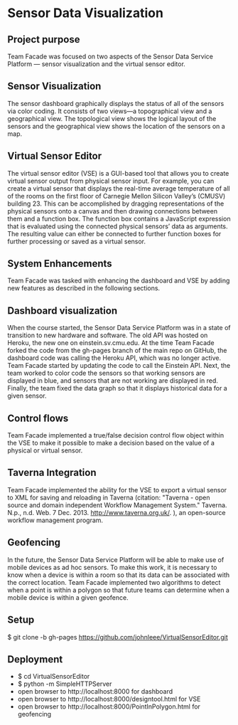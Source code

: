 Sensor Data Visualization
================

Project purpose 
--------------- 
Team Facade was focused on two aspects of the Sensor Data Service Platform —
sensor visualization and the virtual sensor editor.

Sensor Visualization 
--------------------
The sensor dashboard graphically displays the status of all of the sensors via
color coding. It consists of two views—a topographical view and a geographical
view. The topological view shows the logical layout of the sensors and the
geographical view shows the location of the sensors on a map.

Virtual Sensor Editor 
---------------------
The virtual sensor editor (VSE) is a GUI-based tool that allows you to create
virtual sensor output from physical sensor input. For example, you can create a
virtual sensor that displays the real-time average temperature of all of the
rooms on the first floor of Carnegie Mellon Silicon Valley’s (CMUSV) building 23.
This can be accomplished by dragging representations of the physical sensors
onto a canvas and then drawing connections between them and a function box. The
function box contains a JavaScript expression that is evaluated using the
connected physical sensors’ data as arguments. The resulting value can either be
connected to further function boxes for further processing or saved as a virtual
sensor.

System Enhancements 
-------------------
Team Facade was tasked with enhancing the dashboard and VSE by adding new
features as described in the following sections.

Dashboard visualization 
-----------------------
When the course started, the Sensor Data Service Platform was in a state of
transition to new hardware and software. The old API was hosted on Heroku, the
new one on einstein.sv.cmu.edu. At the time Team Facade forked the code from the
gh-pages branch of the main repo on GitHub, the dashboard code was calling the
Heroku API, which was no longer active. Team Facade started by updating the code
to call the Einstein API. Next, the team worked to color code the sensors so
that working sensors are displayed in blue, and sensors that are not working are
displayed in red. Finally, the team fixed the data graph so that it displays
historical data for a given sensor.

Control flows 
-------------
Team Facade implemented a true/false decision control flow object within the VSE
to make it possible to make a decision based on the value of a physical or
virtual sensor.

Taverna Integration
-------------------
Team Facade implemented the ability for the VSE to export a virtual sensor to
XML for saving and reloading in Taverna (citation: "Taverna - open source and
domain independent Workflow Management System." Taverna. N.p., n.d. Web. 7 Dec.
2013. <http://www.taverna.org.uk/>. ), an open-source workflow management
program.

Geofencing 
----------
In the future, the Sensor Data Service Platform will be able to make use of
mobile devices as ad hoc sensors. To make this work, it is necessary to know
when a device is within a room so that its data can be associated with the
correct location. Team Facade implemented two algorithms to detect when a point
is within a polygon so that future teams can determine when a mobile device is
within a given geofence.


Setup 
----- 
$ git clone -b gh-pages https://github.com/johnleee/VirtualSensorEditor.git

Deployment 
---------- 
* $ cd VirtualSensorEditor 
* $ python -m SimpleHTTPServer 
* open browser to http://localhost:8000 for dashboard 
* open browser to http://localhost:8000/designtool.html for VSE 
* open browser to http://localhost:8000/PointInPolygon.html for geofencing